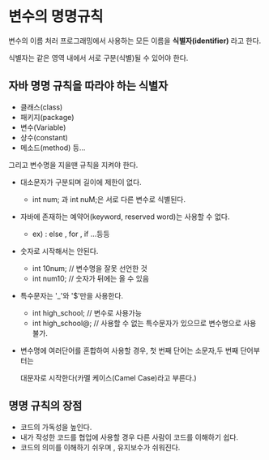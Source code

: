 # 변수의 명명규칙
변수의 이름 처러 프로그래밍에서 사용하는 모든 이름을 **식별자(identifier)** 라고 한다.

식별자는 같은 영역 내에서 서로 구분(식별)될 수 있어야 한다.

## 자바 명명 규칙을 따라야 하는 식별자
- 클래스(class)
- 패키지(package)
- 변수(Variable)
- 상수(constant)
- 메소드(method) 등...

그리고 변수명을 지을땐 규칙을 지켜야 한다.

- 대소문자가 구분되며 길이에 제한이 없다.
    - int num; 과 int nuM;은 서로 다른 변수로 식별된다.
- 자바에 존재하는 예약어(keyword, reserved word)는 사용할 수 없다.
  - ex) :  else , for , if ...등등
- 숫자로 시작해서는 안된다.
  - int 10num; // 변수명을 잘못 선언한 것
  - int num10; // 숫자가 뒤에는 올 수 있음
- 특수문자는 '_'와 '$'만을 사용한다.
  - int high_school; // 변수로 사용가능
  - int high_school@; // 사용할 수 없는 특수문자가 있으므로 변수명으로 사용 불가.
- 변수명에 여러단어를 혼합하여 사용할 경우, 첫 번째 단어는 소문자,두 번째 단어부터는 

    대문자로 시작한다(카멜 케이스(Camel Case)라고 부른다.)

## 명명 규칙의 장점 
- 코드의 가독성을 높인다.
- 내가 작성한 코드를 협업에 사용할 경우 다른 사람이 코드를 이해하기 쉽다.
- 코드의 의미를 이해하기 쉬우며 , 유지보수가 쉬워진다.